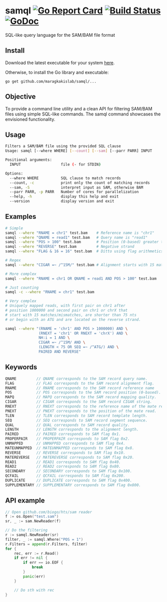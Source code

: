 # samql [![Go Report Card](https://goreportcard.com/badge/github.com/maragkakislab/samql)](https://goreportcard.com/report/github.com/maragkakislab/samql) [![Build Status](https://travis-ci.org/maragkakislab/samql.svg?branch=master)](https://travis-ci.org/maragkakislab/samql) [![GoDoc](https://godoc.org/github.com/maragkakislab/samql?status.svg)](https://godoc.org/github.com/maragkakislab/samql)
SQL-like query language for the SAM/BAM file format

## Install

Download the latest executable for your system [here](https://github.com/maragkakislab/samql/releases/latest/).

Otherwise, to install the Go library and executable:

`go get github.com/maragkakislab/samql/...`


## Objective

To provide a command line utility and a clean API for filtering SAM/BAM files
using simple SQL-like commands. The samql command showcases the envisioned
functionality.

## Usage

```bash
Filters a SAM/BAM file using the provided SQL clause
Usage: samql [--where WHERE] [--count] [--sam] [--parr PARR] INPUT

Positional arguments:
  INPUT                  file (- for STDIN)

Options:
  --where WHERE          SQL clause to match records
  --count, -c            print only the count of matching records
  --sam, -S              interpret input as SAM, otherwise BAM
  --parr PARR, -p PARR   Number of cores for parallelization
  --help, -h             display this help and exit
  --version              display version and exit
```

## Examples

```bash
# Simple
samql --where "RNAME = chr1" test.bam    # Reference name is "chr1"
samql --where "QNAME = read1" test.bam   # Query name is "read1"
samql --where "POS > 100" test.bam       # Position (0-based) greater than 100
samql --where "REVERSE" test.bam         # Negative strand
samql --where "FLAG & 16 = 16" test.bam  # Ditto using flag arithmetics

# Regex
samql --where "CIGAR =~ /^15M/" test.bam # Alignment starts with 15 matches

# More complex
samql --where "RNAME = chr1 OR QNAME = read1 AND POS > 100" test.bam

# Just counting
samql -c --where "RNAME = chr1" test.bam

# Very complex
# Uniquely mapped reads, with first pair on chr1 after
# position 1000000 and second pair on chr1 or chrX that
# start with 15 matches/mismatches, are shorter than 75 nts
# or begin with an ATG and are located on the reverse strand.

samql --where "(RNAME = 'chr1' AND POS > 1000000) AND \
               (RNEXT = 'chr1' OR RNEXT = 'chrX') AND \
               NH:i = 1 AND \
               CIGAR =~ /^15M/ AND \
               (LENGTH < 75 OR SEQ =~ /^ATG/) AND \
               PAIRED AND REVERSE"
```

## Keywords

```Go
QNAME         // QNAME corresponds to the SAM record query name.
FLAG          // FLAG corresponds to the SAM record alignment flag.
RNAME         // RNAME corresponds to the SAM record reference name
POS           // POS corresponds to the SAM record position (0-based).
MAPQ          // MAPQ corresponds to the SAM record mapping quality.
CIGAR         // CIGAR corresponds to the SAM record CIGAR string.
RNEXT         // RNEXT corresponds to the reference name of the mate read.
PNEXT         // PNEXT corresponds to the position of the mate read.
TLEN          // TLEN corresponds to SAM record template length.
SEQ           // SEQ corresponds to SAM record segment sequence.
QUAL          // QUAL corresponds to SAM record quality.
LENGTH        // LENGTH corresponds to the alignment length.
PAIRED        // PAIRED corresponds to SAM flag 0x1.
PROPERPAIR    // PROPERPAIR corresponds to SAM flag 0x2.
UNMAPPED      // UNMAPPED corresponds to SAM flag 0x4.
MATEUNMAPPED  // MATEUNMAPPED corresponds to SAM flag 0x8.
REVERSE       // REVERSE corresponds to SAM flag 0x10.
MATEREVERSE   // MATEREVERSE corresponds to SAM flag 0x20.
READ1         // READ1 corresponds to SAM flag 0x40.
READ2         // READ2 corresponds to SAM flag 0x80.
SECONDARY     // SECONDARY corresponds to SAM flag 0x100.
QCFAIL        // QCFAIL corresponds to SAM flag 0x200.
DUPLICATE     // DUPLICATE corresponds to SAM flag 0x400.
SUPPLEMENTARY // SUPPLEMENTARY corresponds to SAM flag 0x800.
```


## API example

```Go
// Open github.com/biogo/hts/sam reader
f := os.Open("test.sam")
sr, _ := sam.NewReader(f)

// Do the filtering
r := samql.NewReader(sr)
filter, _ := samql.Where("POS = 1")
r.Filters = append(r.Filters, filter)
for {
	rec, err := r.Read()
	if err != nil {
		if err == io.EOF {
			break
		}
		panic(err)
	}

	// Do sth with rec
}
```
